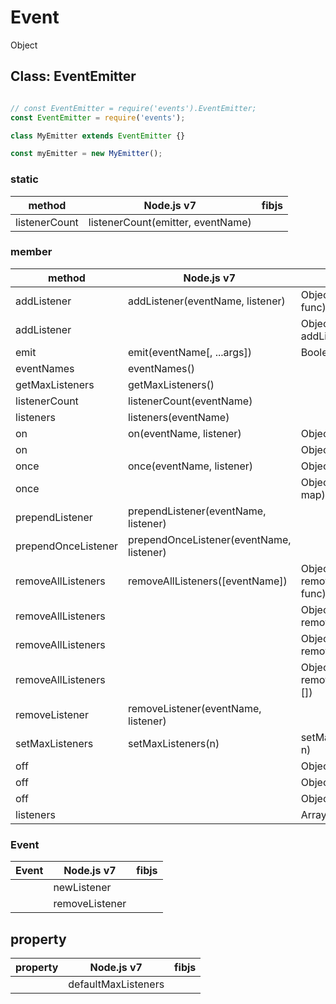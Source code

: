 # Event

Object

## Class: EventEmitter

```js

// const EventEmitter = require('events').EventEmitter;
const EventEmitter = require('events');

class MyEmitter extends EventEmitter {}

const myEmitter = new MyEmitter();
```

### static

|     method    |            Node.js v7             | fibjs |
|---------------|-----------------------------------|-------|
| listenerCount | listenerCount(emitter, eventName) |       |

### member

|       method        |                   Node.js v7             |               fibjs               |
|---------------------|------------------------------------------|-----------------------------------|
| addListener         | addListener(eventName, listener)         | Object addListener(ev, func)      |
| addListener         |                                          | Object addListener(map={})        |
| emit                | emit(eventName[, ...args])               | Boolean emit(ev,...)              |
| eventNames          | eventNames()                             |                                   |
| getMaxListeners     | getMaxListeners()                        |                                   |
| listenerCount       | listenerCount(eventName)                 |                                   |
| listeners           | listeners(eventName)                     |                                   |
| on                  | on(eventName, listener)                  | Object on( ev, func)              |
| on                  |                                          | Object on(map={})                 |
| once                | once(eventName, listener)                | Object once(ev, func)             |
| once                |                                          | Object once(Object map)           |
| prependListener     | prependListener(eventName, listener)     |                                   |
| prependOnceListener | prependOnceListener(eventName, listener) |                                   |
| removeAllListeners  | removeAllListeners([eventName])          | Object removeListener(ev, func)   |
| removeAllListeners  |                                          | Object removeListener(ev)         |
| removeAllListeners  |                                          | Object removeListener(map={})     |
| removeAllListeners  |                                          | Object removeAllListeners(evs=[]) |
| removeListener      | removeListener(eventName, listener)      |                                   |
| setMaxListeners     | setMaxListeners(n)                       | setMaxListeners(Integer n)        |
| off                 |                                          | Object off(ev, func)              |
| off                 |                                          | Object off(ev)                    |
| off                 |                                          | Object off(map={})                |
| listeners           |                                          | Array listeners(ev)               |

### Event

| Event |   Node.js v7   | fibjs |
|-------|----------------|-------|
|       | newListener    |       |
|       | removeListener |       |

## property

| property |      Node.js v7     | fibjs |
|----------|---------------------|-------|
|          | defaultMaxListeners |       |
